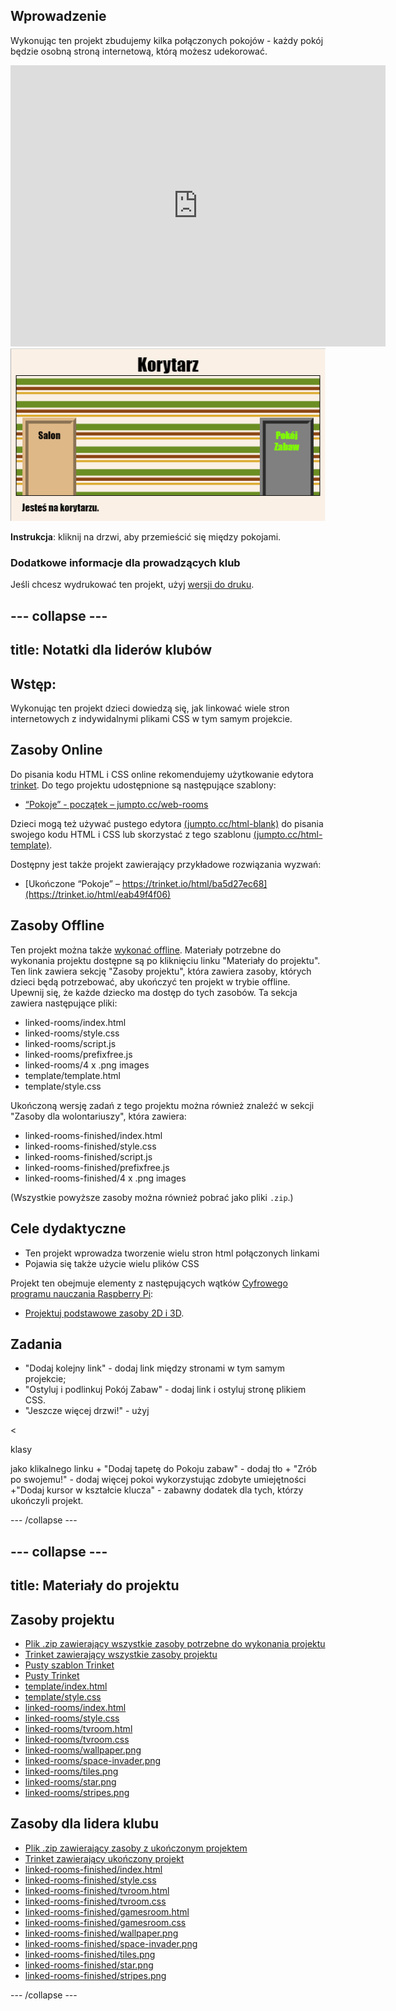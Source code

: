 ## Wprowadzenie

Wykonując ten projekt zbudujemy kilka połączonych pokojów - każdy pokój będzie osobną stroną internetową, którą możesz udekorować.

<div class="trinket">
  <iframe src="https://trinket.io/embed/html/eab49f4f06?outputOnly=true&start=result" width="600" height="450" frameborder="0" marginwidth="0" marginheight="0" allowfullscreen>
  </iframe>
  <img src="images/rooms-hall-finished.png">
</div>

**Instrukcja**: kliknij na drzwi, aby przemieścić się między pokojami.

### Dodatkowe informacje dla prowadzących klub

Jeśli chcesz wydrukować ten projekt, użyj [wersji do druku](https://projects.raspberrypi.org/en/projects/linked-rooms/print).

## \--- collapse \---

## title: Notatki dla liderów klubów

## Wstęp:

Wykonując ten projekt dzieci dowiedzą się, jak linkować wiele stron internetowych z indywidalnymi plikami CSS w tym samym projekcie.

## Zasoby Online

Do pisania kodu HTML i CSS online rekomendujemy użytkowanie edytora [trinket](https://trinket.io/). Do tego projektu udostępnione są następujące szablony:

* [“Pokoje” - początek – jumpto.cc/web-rooms](https://trinket.io/html/f1486ddb24)

Dzieci mogą też używać pustego edytora [(jumpto.cc/html-blank)](http://jumpto.cc/html-blank) do pisania swojego kodu HTML i CSS lub skorzystać z tego szablonu [(jumpto.cc/html-template)](http://jumpto.cc/html-template).

Dostępny jest także projekt zawierający przykładowe rozwiązania wyzwań:

* [Ukończone “Pokoje” – https://trinket.io/html/ba5d27ec68](https://trinket.io/html/eab49f4f06)

## Zasoby Offline

Ten projekt można także [wykonać offline](https://www.codeclubprojects.org/en-GB/resources/webdev-working-offline/). Materiały potrzebne do wykonania projektu dostępne są po kliknięciu linku "Materiały do projektu". Ten link zawiera sekcję "Zasoby projektu", która zawiera zasoby, których dzieci będą potrzebować, aby ukończyć ten projekt w trybie offline. Upewnij się, że każde dziecko ma dostęp do tych zasobów. Ta sekcja zawiera następujące pliki:

* linked-rooms/index.html
* linked-rooms/style.css
* linked-rooms/script.js
* linked-rooms/prefixfree.js
* linked-rooms/4 x .png images
* template/template.html
* template/style.css

Ukończoną wersję zadań z tego projektu można również znaleźć w sekcji "Zasoby dla wolontariuszy", która zawiera:

* linked-rooms-finished/index.html
* linked-rooms-finished/style.css
* linked-rooms-finished/script.js
* linked-rooms-finished/prefixfree.js
* linked-rooms-finished/4 x .png images

(Wszystkie powyższe zasoby można również pobrać jako pliki `.zip`.)

## Cele dydaktyczne

* Ten projekt wprowadza tworzenie wielu stron html połączonych linkami
* Pojawia się także użycie wielu plików CSS

Projekt ten obejmuje elementy z następujących wątków [Cyfrowego programu nauczania Raspberry Pi](http://rpf.io/curriculum):

* [ Projektuj podstawowe zasoby 2D i 3D](https://www.raspberrypi.org/curriculum/design/creator).

## Zadania

* "Dodaj kolejny link" - dodaj link między stronami w tym samym projekcie;
* "Ostyluj i podlinkuj Pokój Zabaw" - dodaj link i ostyluj stronę plikiem CSS. 
* "Jeszcze więcej drzwi!" - użyj 

<

klasy 

<div>
  jako klikalnego linku + "Dodaj tapetę do Pokoju zabaw" - dodaj tło + "Zrób po swojemu!" - dodaj więcej pokoi wykorzystując zdobyte umiejętności +"Dodaj kursor w kształcie klucza" - zabawny dodatek dla tych, którzy ukończyli projekt.</p> 
  
  <p>
    --- /collapse ---
  </p>
  
  <h2>
    --- collapse ---
  </h2>
  
  <h2>
    title: Materiały do projektu
  </h2>
  
  <h2>
    Zasoby projektu
  </h2>
  
  <ul>
    <li>
      <a href="resources/rooms-project-resources.zip">Plik .zip zawierający wszystkie zasoby potrzebne do wykonania projektu</a>
    </li>
    <li>
      <a href="http://jumpto.cc/web-rooms">Trinket zawierający wszystkie zasoby projektu</a>
    </li>
    <li>
      <a href="http://jumpto.cc/trinket-template">Pusty szablon Trinket</a>
    </li>
    <li>
      <a href="http://jumpto.cc/trinket-blank">Pusty Trinket</a>
    </li>
    <li>
      <a href="resources/template-index.html">template/index.html</a>
    </li>
    <li>
      <a href="resources/template-style.css">template/style.css</a>
    </li>
    <li>
      <a href="resources/linked-rooms-index.html">linked-rooms/index.html</a>
    </li>
    <li>
      <a href="resources/linked-rooms-style.css">linked-rooms/style.css</a>
    </li>
    <li>
      <a href="resources/linked-rooms-tvroom.html">linked-rooms/tvroom.html</a>
    </li>
    <li>
      <a href="resources/linked-rooms-tvroom.css">linked-rooms/tvroom.css</a>
    </li>
    <li>
      <a href="resources/linked-rooms-wallpaper.png">linked-rooms/wallpaper.png</a>
    </li>
    <li>
      <a href="resources/linked-rooms-space-invader.png">linked-rooms/space-invader.png</a>
    </li>
    <li>
      <a href="resources/linked-rooms-tiles.png">linked-rooms/tiles.png</a>
    </li>
    <li>
      <a href="resources/linked-rooms-star.png">linked-rooms/star.png</a>
    </li>
    <li>
      <a href="resources/linked-rooms-stripes.png">linked-rooms/stripes.png</a>
    </li>
  </ul>
  
  <h2>
    Zasoby dla lidera klubu
  </h2>
  
  <ul>
    <li>
      <a href="resources/rooms-volunteer-resources.zip">Plik .zip zawierający zasoby z ukończonym projektem</a>
    </li>
    <li>
      <a href="https://trinket.io/html/eab49f4f06">Trinket zawierający ukończony projekt</a>
    </li>
    <li>
      <a href="resources/linked-rooms-finished-index.html">linked-rooms-finished/index.html</a>
    </li>
    <li>
      <a href="resources/linked-rooms-finished-style.css">linked-rooms-finished/style.css</a>
    </li>
    <li>
      <a href="resources/linked-rooms-finished-tvroom.html">linked-rooms-finished/tvroom.html</a>
    </li>
    <li>
      <a href="resources/linked-rooms-finished-tvroom.css">linked-rooms-finished/tvroom.css</a>
    </li>
    <li>
      <a href="resources/linked-rooms-finished-gamesroom.html">linked-rooms-finished/gamesroom.html</a>
    </li>
    <li>
      <a href="resources/linked-rooms-finished-gamesroom.css">linked-rooms-finished/gamesroom.css</a>
    </li>
    <li>
      <a href="resources/linked-rooms-finished-wallpaper.png">linked-rooms-finished/wallpaper.png</a>
    </li>
    <li>
      <a href="resources/linked-rooms-finished-space-invader.png">linked-rooms-finished/space-invader.png</a>
    </li>
    <li>
      <a href="resources/linked-rooms-finished-tiles.png">linked-rooms-finished/tiles.png</a>
    </li>
    <li>
      <a href="resources/linked-rooms-finished-star.png">linked-rooms-finished/star.png</a>
    </li>
    <li>
      <a href="resources/linked-rooms-finished-stripes.png">linked-rooms-finished/stripes.png</a>
    </li>
  </ul>
  
  <p>
    --- /collapse ---
  </p>